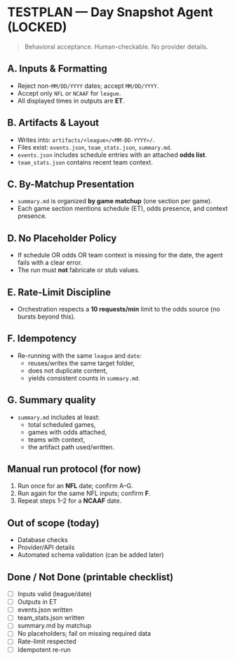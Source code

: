 # TESTPLAN — Day Snapshot Agent (LOCKED)

> Behavioral acceptance. Human-checkable. No provider details.

## A. Inputs & Formatting
- Reject non-`MM/DD/YYYY` dates; accept `MM/DD/YYYY`.
- Accept only `NFL` or `NCAAF` for `league`.
- All displayed times in outputs are **ET**.

## B. Artifacts & Layout
- Writes into: `artifacts/<league>/<MM-DD-YYYY>/`.
- Files exist: `events.json`, `team_stats.json`, `summary.md`.
- `events.json` includes schedule entries with an attached **odds list**.
- `team_stats.json` contains recent team context.

## C. By-Matchup Presentation
- `summary.md` is organized **by game matchup** (one section per game).
- Each game section mentions schedule (ET), odds presence, and context presence.

## D. No Placeholder Policy
- If schedule OR odds OR team context is missing for the date, the agent fails with a clear error.
- The run must **not** fabricate or stub values.

## E. Rate-Limit Discipline
- Orchestration respects a **10 requests/min** limit to the odds source (no bursts beyond this).

## F. Idempotency
- Re-running with the same `league` and `date`:
  - reuses/writes the same target folder,
  - does not duplicate content,
  - yields consistent counts in `summary.md`.

## G. Summary quality
- `summary.md` includes at least:
  - total scheduled games,
  - games with odds attached,
  - teams with context,
  - the artifact path used/written.

## Manual run protocol (for now)
1) Run once for an **NFL** date; confirm A–G.
2) Run again for the same NFL inputs; confirm **F**.
3) Repeat steps 1–2 for a **NCAAF** date.

## Out of scope (today)
- Database checks
- Provider/API details
- Automated schema validation (can be added later)

## Done / Not Done (printable checklist)
- [ ] Inputs valid (league/date)
- [ ] Outputs in ET
- [ ] events.json written
- [ ] team_stats.json written
- [ ] summary.md by matchup
- [ ] No placeholders; fail on missing required data
- [ ] Rate-limit respected
- [ ] Idempotent re-run
